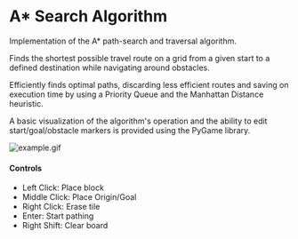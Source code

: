 # A* Search Algorithm
Implementation of the A* path-search and traversal algorithm.

Finds the shortest possible travel route on a grid from a given start to a defined destination while navigating around obstacles.

Efficiently finds optimal paths, discarding less efficient routes and saving on execution time by using a Priority Queue and the Manhattan Distance heuristic.

A basic visualization of the algorithm's operation and the ability to edit start/goal/obstacle markers is provided using the PyGame library.

![example.gif](https://github.com/HaizenTrist/A-Star-Pathfinder/assets/123991082/bfc258e4-7509-48eb-b687-eba5ddd721c0)

#### Controls
- Left Click: Place block
- Middle Click: Place Origin/Goal
- Right Click: Erase tile
- Enter: Start pathing
- Right Shift: Clear board
